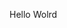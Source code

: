 Hello Wolrd


















































































































































































































































































































































































































































































































































































































































































































































































































































































































































































































































































































































































































































































































































































































































































































































































































































































































































































































































































































































































































































































































































































































































































































































































































































































































































































































































































































